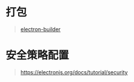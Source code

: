 # 打包 
> [electron-builder](https://github.com/electron-userland/electron-builder)




# 安全策略配置
> https://electronjs.org/docs/tutorial/security
